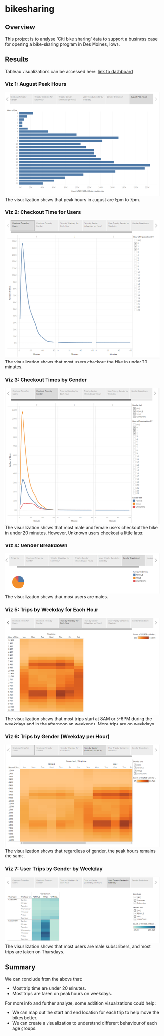 # bikesharing

## Overview
This project is to analyse 'Citi bike sharing' data to support a business case for opening a bike-sharing program in Des Moines, Iowa.

## Results
Tableau visualizations can be accessed here: [link to dashboard](https://public.tableau.com/app/profile/yihao.ni/viz/bikesharing_16230338162440/ChallengeStory)

### Viz 1: August Peak Hours

![AugustPeakHours](Resources/AugustPeakHours.PNG)
The visualization shows that peak hours in august are 5pm to 7pm.

### Viz 2: Checkout Time for Users
![CheckoutTimeforUsers](Resources/CheckoutTimeforUsers.PNG)
The visualization shows that most users checkout the bike in under 20 minutes.

### Viz 3: Checkout Times by Gender
![CheckoutTimesbyGender](Resources/CheckoutTimesbyGender.PNG)
The visualization shows that most male and female users checkout the bike in under 20 minutes. However, Unknown users checkout a little later.

### Viz 4: Gender Breakdown
![GenderBreakdown](Resources/GenderBreakdown.PNG)
The visualization shows that most users are males.

### Viz 5: Trips by Weekday for Each Hour
![TripsbyWeekdayforEachHour](Resources/TripsbyWeekdayforEachHour.PNG)
The visualization shows that most trips start at 8AM or 5-6PM during the weekdays and in the afternoon on weekends. More trips are on weekdays.

### Viz 6: Trips by Gender (Weekday per Hour)
![TripsbyGender(WeekdayperHour)](Resources/TripsbyGender(WeekdayperHour).PNG)
The visualization shows that regardless of gender, the peak hours remains the same.

### Viz 7: User Trips by Gender by Weekday
![UserTripsbyGenderbyWeekday](Resources/UserTripsbyGenderbyWeekday.PNG)
The visualization shows that most users are male subscribers, and most trips are taken on Thursdays.

## Summary
We can conclude from the above that:
- Most trip time are under 20 minutes.
- Most trips are taken on peak hours on weekdays.

For more info and further analyze, some addition visualizations could help:
- We can map out the start and end location for each trip to help move the bikes better.
- We can create a visualization to understand different behaviour of each age groups.

